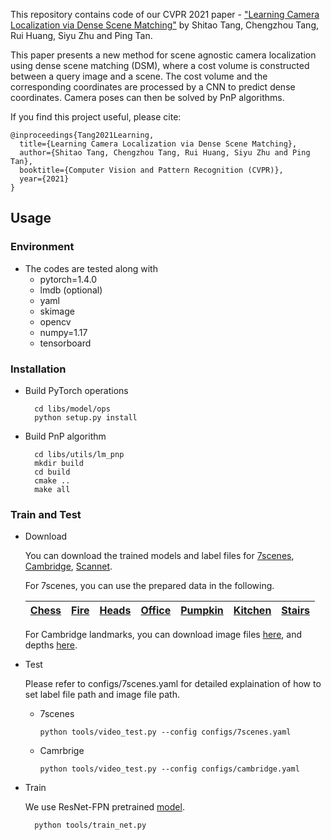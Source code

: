 This repository contains code of our CVPR 2021 paper - ["Learning Camera Localization via Dense Scene Matching"](https://arxiv.org/abs/2103.16792) by Shitao Tang, Chengzhou Tang, Rui Huang, Siyu Zhu and Ping Tan.

This paper presents a new method for scene agnostic camera localization using dense scene matching (DSM), where a cost volume is constructed between a query image and a scene. The cost volume and the corresponding coordinates are processed by a CNN to predict dense coordinates. Camera poses can then be solved by PnP algorithms.

If you find this project useful, please cite:
```
@inproceedings{Tang2021Learning,
  title={Learning Camera Localization via Dense Scene Matching},
  author={Shitao Tang, Chengzhou Tang, Rui Huang, Siyu Zhu and Ping Tan},
  booktitle={Computer Vision and Pattern Recognition (CVPR)},
  year={2021}
}
```

## Usage
### Environment
* The codes are tested along with 
  - pytorch=1.4.0
  - lmdb (optional)
  - yaml
  - skimage
  - opencv
  - numpy=1.17
  - tensorboard
### Installation
* Build PyTorch operations
  ```
    cd libs/model/ops
    python setup.py install
  ```
* Build PnP algorithm
  ```
    cd libs/utils/lm_pnp
    mkdir build
    cd build
    cmake ..
    make all
  ```
### Train and Test
* Download

  You can download the trained models and label files for [7scenes](https://drive.google.com/file/d/1o26wi6PPB6-KUTiJf7r-xSXTURyxbYTG/view?usp=sharing), [Cambridge](https://drive.google.com/file/d/1vshSXWt6dPG10Qg68yzhmpI_JLWcsjpk/view?usp=sharing), [Scannet](https://drive.google.com/file/d/1PVm67EjqqeHC59t-XqpGRKEr3EgGNzNc/view?usp=sharing).

  For 7scenes, you can use the prepared data in the following.

  |[Chess](https://drive.google.com/file/d/1zmynOFfUGafJD8cBoPrxNHZxNjZ8SwAF/view?usp=sharing) |[Fire](https://drive.google.com/file/d/1zmynOFfUGafJD8cBoPrxNHZxNjZ8SwAF/view?usp=sharing) |[Heads](https://drive.google.com/file/d/1_BFTMIsFXD0VolJKUnYIq2kXFmrfvpkZ/view?usp=sharing) |[Office](https://drive.google.com/file/d/1T95iRqQvso8ok4PIRcC5YIYHkTj-DlLU/view?usp=sharing) |[Pumpkin](https://drive.google.com/file/d/1l7r0e-WSVE64evHA9h90ogDPUaNqTRxX/view?usp=sharing) |[Kitchen](https://drive.google.com/file/d/1IkhJnn2e9P2Jieq3x20C_ntPxs-Um1xG/view?usp=sharing) |[Stairs](https://drive.google.com/file/d/18u_Cd7kB-XaOEXx80i5MCZd8EtbxWtKD/view?usp=sharing) |
  |:-:|:-:|:-:|:-:|:-:|:-:|:-:|

  For Cambridge landmarks, you can download image files [here](http://mi.eng.cam.ac.uk/projects/relocalisation/), and depths [here](https://heidata.uni-heidelberg.de/api/access/datafile/:persistentId?persistentId=doi:10.11588/data/EGCMUU/7LBIQJ).

* Test
  
  Please refer to configs/7scenes.yaml for detailed explaination of how to set label file path and image file path.
  * 7scenes
    ```
    python tools/video_test.py --config configs/7scenes.yaml
    ```
  * Camrbrige
    ```
    python tools/video_test.py --config configs/cambridge.yaml
    ```

* Train

  We use ResNet-FPN pretrained [model](https://drive.google.com/file/d/1RpNR8J9lmI4S3yo5IPGlgMSva0lWBgMw/view?usp=sharing).
  ```
    python tools/train_net.py
  ```
